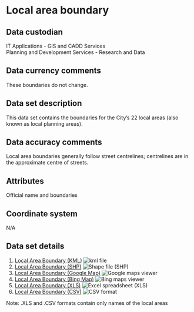 # Local area boundary
## Data custodian
IT Applications - GIS and CADD Services  
Planning and Development Services - Research and Data

## Data currency comments
These boundaries do not change.

## Data set description
This data set contains the boundaries for the City’s 22 local areas (also
known as local planning areas).

## Data accuracy comments
Local area boundaries generally follow street centrelines; centrelines are in
the approximate centre of streets.

## Attributes
Official name and boundaries

## Coordinate system
N/A

## Data set details
  1. [Local Area Boundary (KML)](../download/kml/cov_localareas.kml) ![kml file](../images/Icon_kml.gif)
  2. [Local Area Boundary (SHP)](ftp://webftp.vancouver.ca/OpenData/shape/localAreaBoundary.zip) ![Shape file \(SHP\)](../images/icon_shape.jpg)
  3. [Local Area Boundary (Google Map)](http://maps.google.com/maps?q=http://data.vancouver.ca/download/kml/cov_localareas.kml) ![Google maps viewer](../images/google2.gif)
  4. [Local Area Boundary (Bing Map)](http://www.bing.com/maps/?mapurl=http://data.vancouver.ca/download/kml/cov_localareas.kml) ![Bing maps viewer](../images/bing2.gif)
  5. [Local Area Boundary (XLS)](ftp://webftp.vancouver.ca/OpenData/xls/cov_localareas.xls) ![Excel spreadsheet \(XLS\)](../images/icon_excel_sm.gif)
  6. [Local Area Boundary (CSV)](ftp://webftp.vancouver.ca/OpenData/csv/cov_localareas.csv) ![CSV format](../images/icon_csv.gif)

Note: .XLS and .CSV formats contain only names of the local areas

